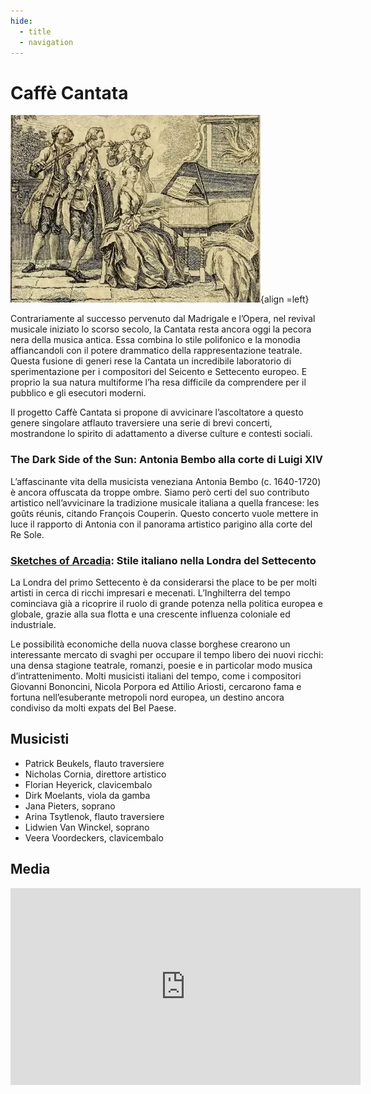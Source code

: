 ```yaml
---
hide:
  - title
  - navigation
---
```


# Caffè Cantata

![caffe_cantata](../../assets/images/caffe_cantata.webp){align =left}

Contrariamente al successo pervenuto dal Madrigale e l’Opera, nel revival musicale iniziato lo scorso secolo, la Cantata resta ancora oggi la pecora nera della musica antica. Essa combina lo stile polifonico e la monodia affiancandoli con il potere drammatico della rappresentazione teatrale. Questa fusione di generi rese la Cantata un incredibile laboratorio di sperimentazione per i compositori del Seicento e Settecento europeo. E proprio la sua natura multiforme l’ha resa difficile da comprendere per il pubblico e gli esecutori moderni.

Il progetto Caffè Cantata si propone di avvicinare l’ascoltatore a questo genere singolare atflauto traversiere una serie di brevi concerti, mostrandone lo spirito di adattamento a diverse culture e contesti sociali.

### The Dark Side of the Sun: Antonia Bembo alla corte di Luigi XIV

L’affascinante vita della musicista veneziana Antonia Bembo (c. 1640-1720) è ancora offuscata da troppe ombre. Siamo però certi del suo contributo artistico nell’avvicinare la tradizione musicale italiana a quella francese: les goûts réunis, citando François Couperin. Questo concerto vuole mettere in luce il rapporto di Antonia con il panorama artistico parigino alla corte del Re Sole.

### [Sketches of Arcadia](sketches_of_arcadia.md): Stile italiano nella Londra del Settecento

La Londra del primo Settecento è da considerarsi the place to be per molti artisti in cerca di ricchi impresari e mecenati. L’Inghilterra del tempo cominciava già a ricoprire il ruolo di grande potenza nella politica europea e globale, grazie alla sua flotta e una crescente influenza coloniale ed industriale.

Le possibilità economiche della nuova classe borghese crearono un interessante mercato di svaghi per occupare  il tempo libero dei nuovi ricchi: una densa stagione teatrale, romanzi, poesie e in particolar modo musica d’intrattenimento. Molti musicisti italiani del tempo, come i compositori Giovanni Bononcini, Nicola Porpora ed Attilio Ariosti, cercarono fama e fortuna nell’esuberante metropoli nord europea, un destino ancora condiviso da molti expats del Bel Paese.

## Musicisti

- Patrick Beukels, flauto traversiere
- Nicholas Cornia, direttore artistico
- Florian Heyerick, clavicembalo
- Dirk Moelants, viola da gamba
- Jana Pieters, soprano
- Arina Tsytlenok, flauto traversiere
- Lidwien Van Winckel, soprano
- Veera Voordeckers, clavicembalo


## Media

<iframe width="560" height="315" src="https://www.youtube.com/embed/videoseries?si=FxBabSQKdLH_0WUM&amp;list=PLDTXvtcLnrvHlwguKgqVOmX6XpxSJc_6G" title="YouTube video player" frameborder="0" allow="accelerometer; autoplay; clipboard-write; encrypted-media; gyroscope; picture-in-picture; web-share" referrerpolicy="strict-origin-when-cross-origin" allowfullscreen></iframe>

